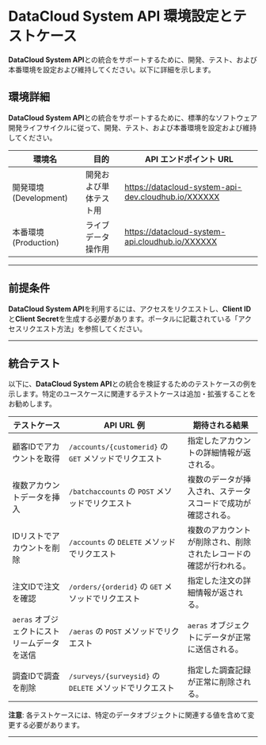 # DataCloud System API 環境設定とテストケース

**DataCloud System API**との統合をサポートするために、開発、テスト、および本番環境を設定および維持してください。以下に詳細を示します。

## 環境詳細

**DataCloud System API**との統合をサポートするために、標準的なソフトウェア開発ライフサイクルに従って、開発、テスト、および本番環境を設定および維持してください。

| 環境名                     | 目的                                  | API エンドポイント URL                                                              |
|---------------------------|-------------------------------------|-------------------------------------------------------------------------------------|
| 開発環境 (Development)       | 開発および単体テスト用                | https://datacloud-system-api-dev.cloudhub.io/XXXXXX                                  |
| 本番環境 (Production)        | ライブデータ操作用                   | https://datacloud-system-api.cloudhub.io/XXXXXX                                     |

---

## 前提条件

**DataCloud System API**を利用するには、アクセスをリクエストし、**Client ID**と**Client Secret**を生成する必要があります。ポータルに記載されている「アクセスリクエスト方法」を参照してください。

---

## 統合テスト

以下に、**DataCloud System API**との統合を検証するためのテストケースの例を示します。特定のユースケースに関連するテストケースは追加・拡張することをお勧めします。

| テストケース                    | API URL 例                                                                | 期待される結果                             |
|---------------------------------|---------------------------------------------------------------------------|-------------------------------------------|
| 顧客IDでアカウントを取得        | `/accounts/{customerid}` の `GET` メソッドでリクエスト                                     | 指定したアカウントの詳細情報が返される。 |
| 複数アカウントデータを挿入      | `/batchaccounts` の `POST` メソッドでリクエスト                                                | 複数のデータが挿入され、ステータスコードで成功が確認される。 |
| IDリストでアカウントを削除      | `/accounts` の `DELETE` メソッドでリクエスト                                                   | 複数のアカウントが削除され、削除されたレコードの確認が行われる。 |
| 注文IDで注文を確認             | `/orders/{orderid}` の `GET` メソッドでリクエスト                                               | 指定した注文の詳細情報が返される。 |
| `aeras` オブジェクトにストリームデータを送信 | `/aeras` の `POST` メソッドでリクエスト                                                | `aeras` オブジェクトにデータが正常に送信される。 |
| 調査IDで調査を削除             | `/surveys/{surveysid}` の `DELETE` メソッドでリクエスト                                      | 指定した調査記録が正常に削除される。 |

**注意**: 各テストケースには、特定のデータオブジェクトに関連する値を含めて変更する必要があります。

---

